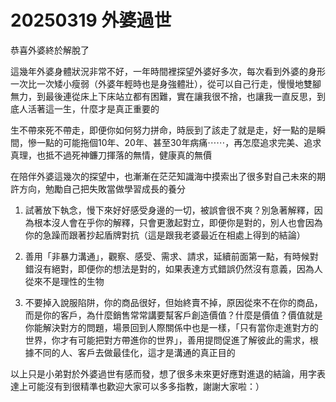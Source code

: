 # 20250319 外婆過世

恭喜外婆終於解脫了

這幾年外婆身體狀況非常不好，一年時間裡探望外婆好多次，每次看到外婆的身形一次比一次矮小瘦弱（外婆年輕時也是身強體壯），從可以自己行走，慢慢地雙腳無力，到最後連從床上下床站立都有困難，實在讓我很不捨，也讓我一直反思，到底人活著這一生，什麼才是真正重要的

生不帶來死不帶走，即便你如何努力拼命，時辰到了該走了就是走，好一點的是瞬間，慘一點的可能拖個10年、20年、甚至30年病痛⋯⋯，再怎麼追求完美、追求真理，也抵不過死神鐮刀揮落的無情，健康真的無價

在陪伴外婆這幾次的探望中，也漸漸在茫茫知識海中摸索出了很多對自己未來的期許方向，勉勵自己把失敗當做學習成長的養分

1. 試著放下執念，慢下來好好感受身邊的一切，被誤會很不爽？別急著解釋，因為根本沒人會在乎你的解釋，只會更激起對立，即便你是對的，別人也會因為你的急躁而跟著抄起盾牌對抗（這是跟我老婆最近在相處上得到的結論）

2. 善用「非暴力溝通」，觀察、感受、需求、請求，延續前面第一點，有時候對錯沒有絕對，即便你的想法是對的，如果表達方式錯誤仍然沒有意義，因為人從來不是理性的生物

3. 不要掉入說服陷阱，你的商品很好，但始終賣不掉，原因從來不在你的商品，而是你的客戶，為什麼銷售常常講要幫客戶創造價值？什麼是價值？價值就是你能解決對方的問題，場景回到人際關係中也是一樣，「只有當你走進對方的世界，你才有可能把對方帶進你的世界」，善用提問促進了解彼此的需求，根據不同的人、客戶去做最佳化，這才是溝通的真正目的

以上只是小弟對於外婆過世有感而發，想了很多未來更好應對進退的結論，用字表達上可能沒有到很精準也歡迎大家可以多多指教，謝謝大家啦：）